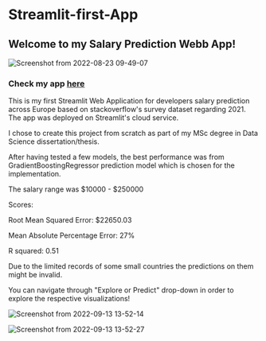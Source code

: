 # Streamlit-first-App

## Welcome to my Salary Prediction Webb App! 


![Screenshot from 2022-08-23 09-49-07](https://user-images.githubusercontent.com/93320620/189075771-919fecac-ae3a-4a4e-8068-783c520be50b.png)




### Check my app [here](https://isaakkarag-streamlit-first-app-app-4-d3rel3.streamlitapp.com/)

This is my first Streamlit Web Application for developers salary prediction across Europe based on stackoverflow's survey dataset regarding 2021. The app was deployed on Streamlit's cloud service.

I chose to create this project from scratch as part of my MSc degree in Data Science dissertation/thesis. 


After having tested a few models, the best performance was from GradientBoostingRegressor prediction model which is chosen for the implementation. 

The salary range was $10000 - $250000

Scores: 

Root Mean Squared Error: $22650.03

Mean Absolute Percentage Error: 27%

R squared: 0.51

Due to the limited records of some small countries the predictions on them might be invalid.  

You can navigate through "Explore or Predict" drop-down in order to explore the respective visualizations! 

![Screenshot from 2022-09-13 13-52-14](https://user-images.githubusercontent.com/93320620/189883333-c3d46bc0-d680-4741-8f2a-547117147846.png)

![Screenshot from 2022-09-13 13-52-27](https://user-images.githubusercontent.com/93320620/189883361-c4c25737-b7ec-487b-9699-6aeb9d2ccdc0.png)



